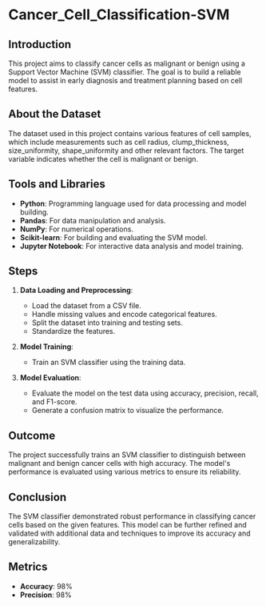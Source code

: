 # Cancer_Cell_Classification-SVM

## Introduction
This project aims to classify cancer cells as malignant or benign using a Support Vector Machine (SVM) classifier. The goal is to build a reliable model to assist in early diagnosis and treatment planning based on cell features.  

## About the Dataset
The dataset used in this project contains various features of cell samples, which include measurements such as cell radius, clump_thickness, size_uniformity,	shape_uniformity and other relevant factors. The target variable indicates whether the cell is malignant or benign.  

## Tools and Libraries
- **Python**: Programming language used for data processing and model building.  
- **Pandas**: For data manipulation and analysis.  
- **NumPy**: For numerical operations.  
- **Scikit-learn**: For building and evaluating the SVM model.  
- **Jupyter Notebook**: For interactive data analysis and model training.  

## Steps
1. **Data Loading and Preprocessing**:  
   - Load the dataset from a CSV file.  
   - Handle missing values and encode categorical features.  
   - Split the dataset into training and testing sets.  
   - Standardize the features.  

2. **Model Training**:  
   - Train an SVM classifier using the training data.  

3. **Model Evaluation**:  
   - Evaluate the model on the test data using accuracy, precision, recall, and F1-score.  
   - Generate a confusion matrix to visualize the performance.  

## Outcome
The project successfully trains an SVM classifier to distinguish between malignant and benign cancer cells with high accuracy. The model's performance is evaluated using various metrics to ensure its reliability.  

## Conclusion
The SVM classifier demonstrated robust performance in classifying cancer cells based on the given features. This model can be further refined and validated with additional data and techniques to improve its accuracy and generalizability.  

## Metrics
- **Accuracy**: 98%  
- **Precision**: 98%  

